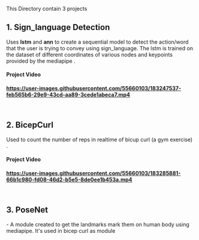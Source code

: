 This Directory contain 3 projects


<h2> 1. Sign_language Detection</h2> Uses <strong>lstm</strong> and <strong>ann</strong> to create a sequential model to detect the action/word that the user is trying to convey using sign_language. The lstm is trained on the dataset of different coordinates of various nodes and keypoints provided by the mediapipe .
<br>
<h4>Project Video<h4>

https://user-images.githubusercontent.com/55660103/183247537-feb565b6-29e9-43cd-aa89-3cede1abeca7.mp4

<br>
<h2> 2. BicepCurl </h2> Used to count the number of reps in realtime of bicup curl (a gym exercise) . 
<br>
<h4>Project Video<h4>

https://user-images.githubusercontent.com/55660103/183285881-66b1c980-fd08-46d2-b5e5-8de0ee1b453a.mp4

<br>
<h2> 3. PoseNet </h2> - A module created to get the landmarks mark them on human body using mediapipe. It's used in bicep curl as module
<br>

